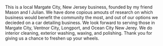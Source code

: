 This is a local Margate City, New Jersey business, founded by my friend Mason and I Julian. We have done copious amouts of research on which business would benefit the community the most, and out of our options we decieded on a car detailing business. We look forward to serving those in Margate City, Ventnor City, Longport, and Ocean City New Jerey. We do interior cleaning, exterior washing, waxing, and polishing. Thank you for giving us a chance to freshen up your wheels.
